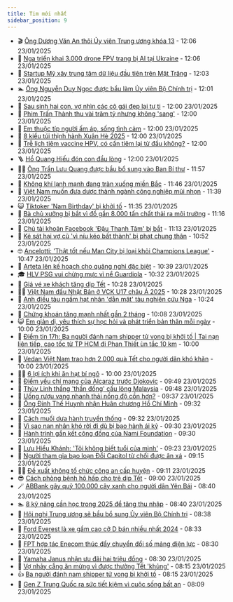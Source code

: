 ```yaml
---
title: Tim mới nhất
sidebar_position: 9
---
```


<!-- vnexpress-tin-moi-nhat:START -->
- 🎬 [Ông Dương Văn An thôi Ủy viên Trung ương khóa 13](https://vnexpress.net/ong-duong-van-an-thoi-uy-vien-trung-uong-khoa-13-4842626.html) - 12:06 23/01/2025
- 🐎 [Nga triển khai 3.000 drone FPV trang bị AI tại Ukraine](https://vnexpress.net/nga-trien-khai-3-000-drone-fpv-trang-bi-ai-tai-ukraine-4842414.html) - 12:06 23/01/2025
- 🦍 [Startup Mỹ xây trung tâm dữ liệu đầu tiên trên Mặt Trăng](https://vnexpress.net/startup-my-xay-trung-tam-du-lieu-dau-tien-tren-mat-trang-4842564.html) - 12:03 23/01/2025
- 🏊 [Ông Nguyễn Duy Ngọc được bầu làm Ủy viên Bộ Chính trị](https://vnexpress.net/ong-nguyen-duy-ngoc-duoc-bau-lam-uy-vien-bo-chinh-tri-4842318.html) - 12:01 23/01/2025
- 🎊 [Sau sinh hai con, vợ nhìn các cô gái đẹp lại tự ti](https://vnexpress.net/sau-sinh-hai-con-vo-nhin-cac-co-gai-dep-lai-tu-ti-4842485.html) - 12:00 23/01/2025
- 🎃 [Phim Trấn Thành thu vài trăm tỷ nhưng không &#39;sang&#39;](https://vnexpress.net/phim-tran-thanh-thu-vai-tram-ty-nhung-khong-sang-4842483.html) - 12:00 23/01/2025
- 🧰 [Em thuộc típ người ấm áp, sống tình cảm](https://vnexpress.net/em-thuoc-tip-nguoi-am-ap-song-tinh-cam-4842420.html) - 12:00 23/01/2025
- 🔭 [8 kiểu túi thịnh hành Xuân Hè 2025](https://vnexpress.net/8-kieu-tui-thinh-hanh-xuan-he-2025-4839750.html) - 12:00 23/01/2025
- 🫶 [Trễ lịch tiêm vaccine HPV, có cần tiêm lại từ đầu không?](https://vnexpress.net/tre-lich-tiem-vaccine-hpv-co-can-tiem-lai-tu-dau-khong-4842489.html) - 12:00 23/01/2025
- 🪜 [Hồ Quang Hiếu đón con đầu lòng](https://vnexpress.net/ho-quang-hieu-don-con-dau-long-4841371.html) - 12:00 23/01/2025
- 👨‍🏫 [Ông Trần Lưu Quang được bầu bổ sung vào Ban Bí thư](https://vnexpress.net/ong-tran-luu-quang-duoc-bau-bo-sung-vao-ban-bi-thu-4842604.html) - 11:57 23/01/2025
- 🎊 [Không khí lạnh mạnh đang tràn xuống miền Bắc](https://vnexpress.net/khong-khi-lanh-manh-dang-tran-xuong-mien-bac-4842609.html) - 11:46 23/01/2025
- 🎊 [Việt Nam muốn đưa dược thành ngành công nghiệp mũi nhọn](https://vnexpress.net/viet-nam-muon-dua-duoc-thanh-nganh-cong-nghiep-mui-nhon-4842578.html) - 11:39 23/01/2025
- 😺 [Tiktoker &#39;Nam Birthday&#39; bị khởi tố](https://vnexpress.net/tiktoker-nam-birthday-bi-khoi-to-4842611.html) - 11:35 23/01/2025
- 🐘 [Bà chủ xưởng bị bắt vì đổ gần 8.000 tấn chất thải ra môi trường](https://vnexpress.net/ba-chu-xuong-bi-bat-vi-do-gan-8-000-tan-chat-thai-ra-moi-truong-4842599.html) - 11:16 23/01/2025
- 🌁 [Chủ tài khoản Facebook &#39;Đậu Thanh Tâm&#39; bị bắt](https://vnexpress.net/chu-tai-khoan-facebook-dau-thanh-tam-bi-bat-4842606.html) - 11:13 23/01/2025
- 🐲 [Kẻ sát hại vợ cũ &#39;vì níu kéo bất thành&#39; bị phạt chung thân](https://vnexpress.net/ke-sat-hai-vo-cu-vi-niu-keo-bat-thanh-bi-phat-chung-than-4842585.html) - 10:52 23/01/2025
- 🤓 [Ancelotti: &#39;Thật tốt nếu Man City bị loại khỏi Champions League&#39;](https://vnexpress.net/ancelotti-that-tot-neu-man-city-bi-loai-khoi-champions-league-4842328.html) - 10:47 23/01/2025
- 💪 [Arteta lên kế hoạch cho quãng nghỉ đặc biệt](https://vnexpress.net/arteta-len-ke-hoach-cho-quang-nghi-dac-biet-4842350.html) - 10:39 23/01/2025
- 🎓 [HLV PSG vui chừng mực vì nể Guardiola](https://vnexpress.net/hlv-psg-vui-chung-muc-vi-ne-guardiola-4842382.html) - 10:32 23/01/2025
- 🫣 [Giá vé xe khách tăng dịp Tết](https://vnexpress.net/gia-ve-xe-khach-tang-dip-tet-4842568.html) - 10:28 23/01/2025
- 🧑‍💻 [Việt Nam đấu Nhật Bản ở VCK U17 châu Á 2025](https://vnexpress.net/viet-nam-dau-nhat-ban-o-vck-u17-chau-a-2025-4842593.html) - 10:28 23/01/2025
- 🐲 [Anh điều tàu ngầm hạt nhân &#39;dằn mặt&#39; tàu nghiên cứu Nga](https://vnexpress.net/anh-dieu-tau-ngam-hat-nhan-dan-mat-tau-nghien-cuu-nga-4842542.html) - 10:24 23/01/2025
- 🌝 [Chứng khoán tăng mạnh nhất gần 2 tháng](https://vnexpress.net/chung-khoan-hom-nay-23-1-vn-index-tang-manh-nhat-gan-2-thang-4842537.html) - 10:08 23/01/2025
- 😺 [Em giản dị, yêu thích sự học hỏi và phát triển bản thân mỗi ngày](https://vnexpress.net/em-gian-di-yeu-thich-su-hoc-hoi-va-phat-trien-ban-than-moi-ngay-4842415.html) - 10:00 23/01/2025
- 🐎 [Điểm tin 17h: Ba người đánh nam shipper tử vong bị khởi tố | Tai nạn liên tiếp, cao tốc từ TP HCM đi Phan Thiết ùn tắc 10 km](https://vnexpress.net/diem-tin-17h-ba-nguoi-danh-nam-shipper-tu-vong-bi-khoi-to-tai-nan-lien-tiep-cao-toc-tu-tp-hcm-di-phan-thiet-un-tac-10-km-4842586.html) - 10:00 23/01/2025
- 🎡 [Vedan Việt Nam trao hơn 2.000 quà Tết cho người dân khó khăn](https://vnexpress.net/vedan-viet-nam-trao-hon-2-000-qua-tet-cho-nguoi-dan-kho-khan-4842524.html) - 10:00 23/01/2025
- 👨‍🏫 [6 lợi ích khi ăn hạt bí ngô](https://vnexpress.net/6-loi-ich-khi-an-hat-bi-ngo-4842455.html) - 10:00 23/01/2025
- 🦆 [Điểm yếu chí mạng của Alcaraz trước Djokovic](https://vnexpress.net/diem-yeu-chi-mang-cua-alcaraz-truoc-djokovic-4842498.html) - 09:49 23/01/2025
- 🚦 [Thùy Linh thắng &#39;thần đồng&#39; cầu lông Malaysia](https://vnexpress.net/thuy-linh-thang-than-dong-cau-long-malaysia-4842502.html) - 09:48 23/01/2025
- 💫 [Uống rượu vang nhanh thải nồng độ cồn hơn?](https://vnexpress.net/uong-ruou-vang-nhanh-thai-nong-do-con-hon-4842103.html) - 09:37 23/01/2025
- 🎉 [Ông Đinh Thế Huynh nhận Huân chương Hồ Chí Minh](https://vnexpress.net/ong-dinh-the-huynh-nhan-huan-chuong-ho-chi-minh-4842544.html) - 09:32 23/01/2025
- 🌋 [Cách muối dưa hành truyền thống](https://vnexpress.net/cach-muoi-dua-hanh-truyen-thong-4842499.html) - 09:32 23/01/2025
- 🤖 [Vì sao nạn nhân khó rời đi dù bị bạo hành ái kỷ](https://vnexpress.net/vi-sao-nan-nhan-kho-roi-di-du-bi-bao-hanh-ai-ky-4842263.html) - 09:30 23/01/2025
- 🦏 [Hành trình gắn kết cộng đồng của Nami Foundation](https://vnexpress.net/hanh-trinh-gan-ket-cong-dong-cua-nami-foundation-4842490.html) - 09:30 23/01/2025
- 🦩 [Lưu Hiểu Khánh: &#39;Tôi không biết tuổi của mình&#39;](https://vnexpress.net/luu-hieu-khanh-toi-khong-biet-tuoi-cua-minh-4842487.html) - 09:23 23/01/2025
- 👺 [Người tham gia bạo loạn Đồi Capitol từ chối được ân xá](https://vnexpress.net/nguoi-tham-gia-bao-loan-doi-capitol-tu-choi-duoc-an-xa-4842349.html) - 09:15 23/01/2025
- 🧑‍🏫 [Đề xuất không tổ chức công  an cấp huyện](https://vnexpress.net/de-xuat-khong-to-chuc-cong-an-cap-huyen-4842496.html) - 09:11 23/01/2025
- 😎 [Cách phòng bệnh hô hấp cho trẻ dịp Tết](https://vnexpress.net/cach-phong-benh-ho-hap-cho-tre-dip-tet-4842327.html) - 09:00 23/01/2025
- 🪄 [ABBank gây quỹ 100.000 cây xanh cho người dân Yên Bái](https://vnexpress.net/abbank-gay-quy-100-000-cay-xanh-cho-nguoi-dan-yen-bai-4842522.html) - 08:40 23/01/2025
- 🏊 [8 kỹ năng cần học trong 2025 để tăng thu nhập](https://vnexpress.net/8-ky-nang-can-hoc-trong-2025-de-tang-thu-nhap-4842145.html) - 08:40 23/01/2025
- 💃 [Hội nghị Trung ương sẽ bầu bổ sung Ủy viên Bộ Chính trị](https://vnexpress.net/hoi-nghi-trung-uong-se-bau-bo-sung-uy-vien-bo-chinh-tri-4842462.html) - 08:38 23/01/2025
- 🦆 [Ford Everest là xe gầm cao cỡ D bán nhiều nhất 2024](https://vnexpress.net/ford-everest-la-xe-gam-cao-co-d-ban-nhieu-nhat-2024-4842062.html) - 08:33 23/01/2025
- 🎊 [FPT hợp tác Enecom thúc đẩy chuyển đổi số mảng điện lực](https://vnexpress.net/fpt-hop-tac-enecom-thuc-day-chuyen-doi-so-mang-dien-luc-4842476.html) - 08:30 23/01/2025
- 👺 [Yamaha Janus nhận ưu đãi hai triệu đồng](https://vnexpress.net/yamaha-janus-nhan-uu-dai-hai-trieu-dong-4842376.html) - 08:30 23/01/2025
- 🎡 [Vợ nhảy cẫng ăn mừng vì được thưởng Tết &#39;khủng&#39;](https://vnexpress.net/thuong-tet-nam-2025-4842480.html) - 08:15 23/01/2025
- 👍 [Ba người đánh nam shipper tử vong bị khởi tố](https://vnexpress.net/ba-nguoi-danh-nam-shipper-tu-vong-bi-khoi-to-4842495.html) - 08:15 23/01/2025
- 🐎 [Gen Z Trung Quốc ra sức tiết kiệm vì cuộc sống bất an](https://vnexpress.net/gen-z-trung-quoc-ra-suc-tiet-kiem-vi-cuoc-song-bat-an-4842412.html) - 08:09 23/01/2025<!-- vnexpress-tin-moi-nhat:END -->
